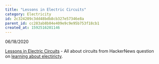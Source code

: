 ```yaml
---
title: "Lessons in Electric Circuits"
category: Electricity
id: 2c324209c3dd48bdb8cb327e57346e8a
parent_id: cc283ab8b04e409e9c9e95b753f18cb1
created_at: 1592516201146
---
```


06/18/2020

[Lessons in Electric Circuits](https://www.allaboutcircuits.com/textbook/) - All about circuits from HackerNews question on [learning about electiricty](https://news.ycombinator.com/item?id=23562181).


                
